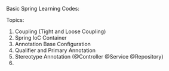 
Basic Spring Learning Codes:

Topics:
1. Coupling (Tight and Loose Coupling)
2. Spring IoC Container
3. Annotation Base Configuration
4. Qualifier and Primary Annotation
5. Stereotype Annotation (@Controller @Service @Repository)
6. 
